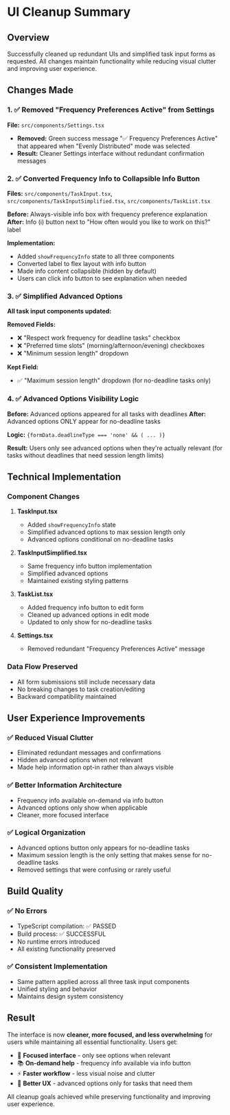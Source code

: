 # UI Cleanup Summary

## Overview
Successfully cleaned up redundant UIs and simplified task input forms as requested. All changes maintain functionality while reducing visual clutter and improving user experience.

## Changes Made

### 1. ✅ **Removed "Frequency Preferences Active" from Settings**
**File:** `src/components/Settings.tsx`
- **Removed:** Green success message "✅ Frequency Preferences Active" that appeared when "Evenly Distributed" mode was selected
- **Result:** Cleaner Settings interface without redundant confirmation messages

### 2. ✅ **Converted Frequency Info to Collapsible Info Button**
**Files:** `src/components/TaskInput.tsx`, `src/components/TaskInputSimplified.tsx`, `src/components/TaskList.tsx`

**Before:** Always-visible info box with frequency preference explanation
**After:** Info (ℹ️) button next to "How often would you like to work on this?" label

**Implementation:**
- Added `showFrequencyInfo` state to all three components
- Converted label to flex layout with info button
- Made info content collapsible (hidden by default)
- Users can click info button to see explanation when needed

### 3. ✅ **Simplified Advanced Options**
**All task input components updated:**

**Removed Fields:**
- ❌ "Respect work frequency for deadline tasks" checkbox
- ❌ "Preferred time slots" (morning/afternoon/evening) checkboxes  
- ❌ "Minimum session length" dropdown

**Kept Field:**
- ✅ "Maximum session length" dropdown (for no-deadline tasks only)

### 4. ✅ **Advanced Options Visibility Logic**
**Before:** Advanced options appeared for all tasks with deadlines
**After:** Advanced options ONLY appear for no-deadline tasks

**Logic:** `{formData.deadlineType === 'none' && ( ... )}`

**Result:** Users only see advanced options when they're actually relevant (for tasks without deadlines that need session length limits)

## Technical Implementation

### Component Changes
1. **TaskInput.tsx**
   - Added `showFrequencyInfo` state
   - Simplified advanced options to max session length only
   - Advanced options conditional on no-deadline tasks

2. **TaskInputSimplified.tsx** 
   - Same frequency info button implementation
   - Simplified advanced options
   - Maintained existing styling patterns

3. **TaskList.tsx**
   - Added frequency info button to edit form
   - Cleaned up advanced options in edit mode
   - Updated to only show for no-deadline tasks

4. **Settings.tsx**
   - Removed redundant "Frequency Preferences Active" message

### Data Flow Preserved
- All form submissions still include necessary data
- No breaking changes to task creation/editing
- Backward compatibility maintained

## User Experience Improvements

### ✅ **Reduced Visual Clutter**
- Eliminated redundant messages and confirmations
- Hidden advanced options when not relevant
- Made help information opt-in rather than always visible

### ✅ **Better Information Architecture** 
- Frequency info available on-demand via info button
- Advanced options only show when applicable
- Cleaner, more focused interface

### ✅ **Logical Organization**
- Advanced options button only appears for no-deadline tasks
- Maximum session length is the only setting that makes sense for no-deadline tasks
- Removed settings that were confusing or rarely useful

## Build Quality

### ✅ **No Errors**
- TypeScript compilation: ✅ PASSED
- Build process: ✅ SUCCESSFUL  
- No runtime errors introduced
- All existing functionality preserved

### ✅ **Consistent Implementation**
- Same pattern applied across all three task input components
- Unified styling and behavior
- Maintains design system consistency

## Result

The interface is now **cleaner, more focused, and less overwhelming** for users while maintaining all essential functionality. Users get:

- 🎯 **Focused interface** - only see options when relevant
- 📚 **On-demand help** - frequency info available via info button  
- ⚡ **Faster workflow** - less visual noise and clutter
- 🧠 **Better UX** - advanced options only for tasks that need them

All cleanup goals achieved while preserving functionality and improving user experience.
